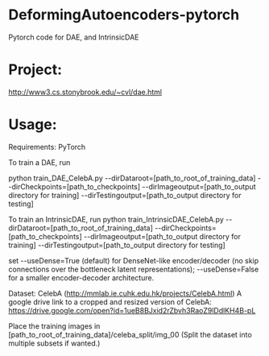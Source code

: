 # DeformingAutoencoders-pytorch
Pytorch code for DAE, and IntrinsicDAE

# Project:
http://www3.cs.stonybrook.edu/~cvl/dae.html

# Usage:
Requirements: PyTorch

To train a DAE, run

python train_DAE_CelebA.py --dirDataroot=[path_to_root_of_training_data] --dirCheckpoints=[path_to_checkpoints] --dirImageoutput=[path_to_output directory for training] --dirTestingoutput=[path_to_output directory for testing]

To train an IntrinsicDAE, run
python train_IntrinsicDAE_CelebA.py --dirDataroot=[path_to_root_of_training_data] --dirCheckpoints=[path_to_checkpoints] --dirImageoutput=[path_to_output directory for training] --dirTestingoutput=[path_to_output directory for testing]

set --useDense=True (default) for DenseNet-like encoder/decoder (no skip connections over the bottleneck latent representations); --useDense=False for a smaller encoder-decoder architecture.

Dataset: 
CelebA (http://mmlab.ie.cuhk.edu.hk/projects/CelebA.html)
A google drive link to a cropped and resized version of CelebA: 
https://drive.google.com/open?id=1ueB8BJxid2rZbvh3RaoZ9lDdlKH4B-pL

Place the training images in [path_to_root_of_training_data]/celeba_split/img_00
(Split the dataset into multiple subsets if wanted.)

